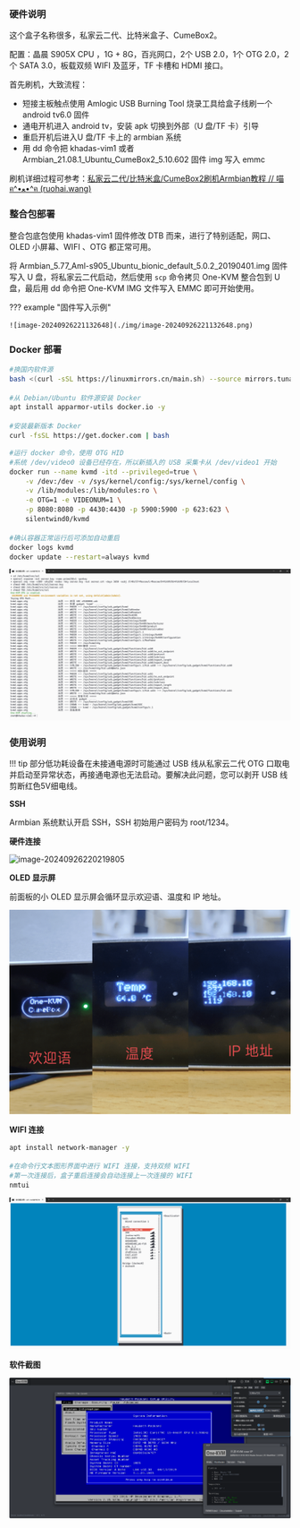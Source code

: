### 硬件说明

这个盒子名称很多，私家云二代、比特米盒子、CumeBox2。

配置：晶晨 S905X CPU ，1G + 8G，百兆网口，2个 USB 2.0，1个 OTG 2.0，2个 SATA 3.0，板载双频 WIFI 及蓝牙，TF 卡槽和 HDMI 接口。

首先刷机，大致流程：

- 短接主板触点使用 Amlogic USB Burning Tool 烧录工具给盒子线刷一个 android tv6.0 固件
- 通电开机进入 android tv，安装 apk 切换到外部（U 盘/TF 卡）引导
- 重启开机后进入U 盘/TF 卡上的 armbian 系统
- 用 dd 命令把 khadas-vim1 或者 Armbian_21.08.1_Ubuntu_CumeBox2_5.10.602 固件 img 写入 emmc 

刷机详细过程可参考：[私家云二代/比特米盒/CumeBox2刷机Armbian教程 // 喵ฅ^•ﻌ•^ฅ (ruohai.wang)](https://ruohai.wang/202404/cumebox2-install-armbian/)

### 整合包部署

整合包底包使用 khadas-vim1 固件修改 DTB 而来，进行了特别适配，网口、OLED 小屏幕、WIFI 、OTG 都正常可用。

将 Armbian_5.77_Aml-s905_Ubuntu_bionic_default_5.0.2_20190401.img 固件写入 U 盘，将私家云二代启动，然后使用 `scp` 命令拷贝 One-KVM 整合包到 U 盘，最后用 dd 命令把 One-KVM IMG 文件写入 EMMC 即可开始使用。

??? example "固件写入示例"

    ![image-20240926221132648](./img/image-20240926221132648.png)

### Docker 部署

```bash
#换国内软件源
bash <(curl -sSL https://linuxmirrors.cn/main.sh) --source mirrors.tuna.tsinghua.edu.cn --protocol https --upgrade-software false

#从 Debian/Ubuntu 软件源安装 Docker
apt install apparmor-utils docker.io -y

#安装最新版本 Docker
curl -fsSL https://get.docker.com | bash
```

```bash
#运行 docker 命令，使用 OTG HID
#系统 /dev/video0 设备已经存在，所以新插入的 USB 采集卡从 /dev/video1 开始
docker run --name kvmd -itd --privileged=true \
    -v /dev:/dev -v /sys/kernel/config:/sys/kernel/config \
    -v /lib/modules:/lib/modules:ro \
    -e OTG=1 -e VIDEONUM=1 \
    -p 8080:8080 -p 4430:4430 -p 5900:5900 -p 623:623 \
    silentwind0/kvmd
    
#确认容器正常运行后可添加自动重启
docker logs kvmd
docker update --restart=always kvmd
```

![image-20240926220902937](./img/image-20240926220902937.png)

### 使用说明

!!! tip
    部分低功耗设备在未接通电源时可能通过 USB 线从私家云二代 OTG 口取电并启动至异常状态，再接通电源也无法启动。要解决此问题，您可以剥开 USB 线剪断红色5V细电线。

**SSH**

Armbian 系统默认开启 SSH，SSH 初始用户密码为 root/1234。

**硬件连接**

![image-20240926220219805](./img/image-20240926220219805.png)

**OLED 显示屏**

前面板的小 OLED 显示屏会循环显示欢迎语、温度和 IP 地址。

![oled](./img/1730628391056.png)


**WIFI 连接**

```bash
apt install network-manager -y

#在命令行文本图形界面中进行 WIFI 连接，支持双频 WIFI
#第一次连接后，盒子重启连接会自动连接上一次连接的 WIFI
nmtui
```

![image-20240926220204960](./img/image-20240926220204960.png)

**软件截图**

![image-20240926220156381](./img/image-20240926220156381.png)